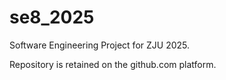 # se8_2025

Software Engineering Project for ZJU 2025.

Repository is retained on the github.com platform.